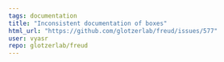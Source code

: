 ```yaml
---
tags: documentation
title: "Inconsistent documentation of boxes"
html_url: "https://github.com/glotzerlab/freud/issues/577"
user: vyasr
repo: glotzerlab/freud
---
```


